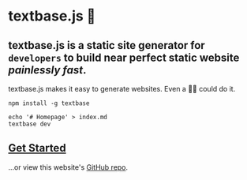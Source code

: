 # textbase.js 🧬

## textbase.js is a static site generator for `developers` to build near perfect static website _painlessly fast_.

textbase.js makes it easy to generate websites. Even a 👶🏼 could do it.

```
npm install -g textbase
```

```
echo '# Homepage' > index.md
textbase dev
```

## [Get Started](/docs)

...or view this website's [GitHub repo](https://github.com/al5ina5/textbase).
